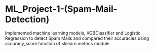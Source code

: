 # ML_Project-1-(Spam-Mail-Detection)
Implemented machine learning models, XGBClassifier and Logistic Regression to detect Spam Mails and compared their accuracies using accuracy_score function of sklearn.metrics module.
